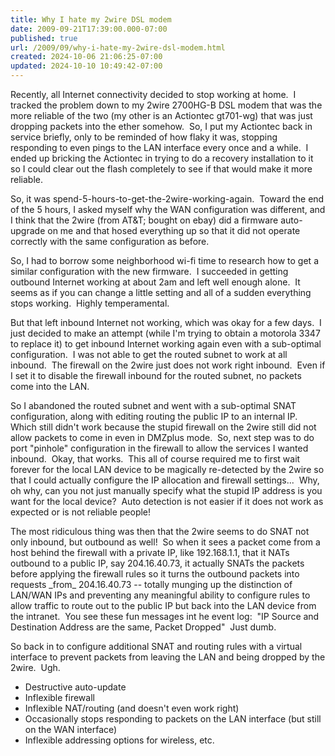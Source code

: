 ```yaml
---
title: Why I hate my 2wire DSL modem
date: 2009-09-21T17:39:00.000-07:00
published: true
url: /2009/09/why-i-hate-my-2wire-dsl-modem.html
created: 2024-10-06 21:06:25-07:00
updated: 2024-10-10 10:49:42-07:00
---
```


Recently, all Internet connectivity decided to stop working at home.  I tracked the problem down to my 2wire 2700HG-B DSL modem that was the more reliable of the two (my other is an Actiontec gt701-wg) that was just dropping packets into the ether somehow.  So, I put my Actiontec back in service briefly, only to be reminded of how flaky it was, stopping responding to even pings to the LAN interface every once and a while.  I ended up bricking the Actiontec in trying to do a recovery installation to it so I could clear out the flash completely to see if that would make it more reliable.  
  
So, it was spend-5-hours-to-get-the-2wire-working-again.  Toward the end of the 5 hours, I asked myself why the WAN configuration was different, and I think that the 2wire (from AT&T; bought on ebay) did a firmware auto-upgrade on me and that hosed everything up so that it did not operate correctly with the same configuration as before.  
  
So, I had to borrow some neighborhood wi-fi time to research how to get a similar configuration with the new firmware.  I succeeded in getting outbound Internet working at about 2am and left well enough alone.  It seems as if you can change a little setting and all of a sudden everything stops working.  Highly temperamental.   
  
But that left inbound Internet not working, which was okay for a few days.  I just decided to make an attempt (while I'm trying to obtain a motorola 3347 to replace it) to get inbound Internet working again even with a sub-optimal configuration.  I was not able to get the routed subnet to work at all inbound.  The firewall on the 2wire just does not work right inbound.  Even if I set it to disable the firewall inbound for the routed subnet, no packets come into the LAN.  
  
So I abandoned the routed subnet and went with a sub-optimal SNAT configuration, along with editing routing the public IP to an internal IP.  Which still didn't work because the stupid firewall on the 2wire still did not allow packets to come in even in DMZplus mode.  So, next step was to do port "pinhole" configuration in the firewall to allow the services I wanted inbound.  Okay, that works.  This all of course required me to first wait forever for the local LAN device to be magically re-detected by the 2wire so that I could actually configure the IP allocation and firewall settings...  Why, oh why, can you not just manually specify what the stupid IP address is you want for the local device?  Auto detection is not easier if it does not work as expected or is not reliable people!  
  
The most ridiculous thing was then that the 2wire seems to do SNAT not only inbound, but outbound as well!  So when it sees a packet come from a host behind the firewall with a private IP, like 192.168.1.1, that it NATs outbound to a public IP, say 204.16.40.73, it actually SNATs the packets before applying the firewall rules so it turns the outbound packets into requests \_from\_ 204.16.40.73 -- totally munging up the distinction of LAN/WAN IPs and preventing any meaningful ability to configure rules to allow traffic to route out to the public IP but back into the LAN device from the intranet.  You see these fun messages int he event log:  "IP Source and Destination Address are the same, Packet Dropped"  Just dumb.  
  
So back in to configure additional SNAT and routing rules with a virtual interface to prevent packets from leaving the LAN and being dropped by the 2wire.  Ugh.  

*   Destructive auto-update
*   Inflexible firewall
*   Inflexible NAT/routing (and doesn't even work right)
*   Occasionally stops responding to packets on the LAN interface (but still on the WAN interface)
*   Inflexible addressing options for wireless, etc.  
    

  
  

<!-- ![](https://img.zemanta.com/pixy.gif?x-id=498a6d1e-5878-875f-8e0f-0b78f98ef944) -->